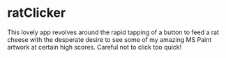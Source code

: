 # ratClicker
This lovely app revolves around the rapid tapping of a button to feed a rat cheese with the desperate desire to see some of my amazing MS Paint artwork at certain high scores. Careful not to click too quick!
